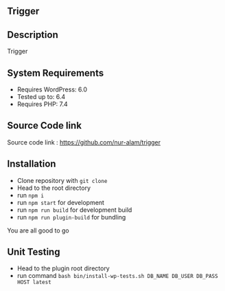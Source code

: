 ## Trigger

## Description

Trigger

## System Requirements

-   Requires WordPress: 6.0
-   Tested up to: 6.4
-   Requires PHP: 7.4
## Source Code link
Source code link : https://github.com/nur-alam/trigger

## Installation

-   Clone repository with `git clone`
-   Head to the root directory
-   run `npm i`
-   run `npm start` for development
-   run `npm run build` for development build
-   run `npm run plugin-build` for bundling

You are all good to go

## Unit Testing

-   Head to the plugin root directory
-   run command `bash bin/install-wp-tests.sh DB_NAME DB_USER DB_PASS HOST latest`
